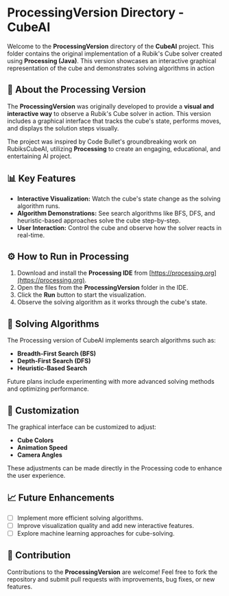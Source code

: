 # ProcessingVersion Directory - CubeAI

Welcome to the **ProcessingVersion** directory of the **CubeAI** project. This folder contains the original implementation of a Rubik's Cube solver created using **Processing (Java)**. This version showcases an interactive graphical representation of the cube and demonstrates solving algorithms in action

## 📄 About the Processing Version
The **ProcessingVersion** was originally developed to provide a **visual and interactive way** to observe a Rubik's Cube solver in action. This version includes a graphical interface that tracks the cube's state, performs moves, and displays the solution steps visually.

The project was inspired by Code Bullet's groundbreaking work on RubiksCubeAI, utilizing **Processing** to create an engaging, educational, and entertaining AI project.

## 📊 Key Features
- **Interactive Visualization:** Watch the cube's state change as the solving algorithm runs.
- **Algorithm Demonstrations:** See search algorithms like BFS, DFS, and heuristic-based approaches solve the cube step-by-step.
- **User Interaction:** Control the cube and observe how the solver reacts in real-time.

## ⚙️ How to Run in Processing
1. Download and install the **Processing IDE** from [https://processing.org](https://processing.org).
2. Open the files from the **ProcessingVersion** folder in the IDE.
3. Click the **Run** button to start the visualization.
4. Observe the solving algorithm as it works through the cube's state.

## 🤖 Solving Algorithms
The Processing version of CubeAI implements search algorithms such as:
- **Breadth-First Search (BFS)**
- **Depth-First Search (DFS)**
- **Heuristic-Based Search**

Future plans include experimenting with more advanced solving methods and optimizing performance.

## 🎨 Customization
The graphical interface can be customized to adjust:
- **Cube Colors**
- **Animation Speed**
- **Camera Angles**

These adjustments can be made directly in the Processing code to enhance the user experience.

## 📈 Future Enhancements
- [ ] Implement more efficient solving algorithms.
- [ ] Improve visualization quality and add new interactive features.
- [ ] Explore machine learning approaches for cube-solving.

## 🔧 Contribution
Contributions to the **ProcessingVersion** are welcome! Feel free to fork the repository and submit pull requests with improvements, bug fixes, or new features.


